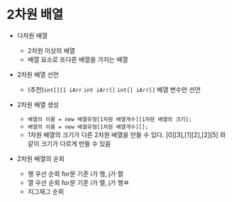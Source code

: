 # 2차원 배열

- 다차원 배열
  - 2차원 이상의 배열
  - 배열 요소로 또다른 배열을 가지는 배열

- 2차원 배열 선언
  - (추천)`int[][] iArr` `int iArr[]` `int[] iArr[]` 배열 변수만 선언 
- 2차원 배열 생성
  - `배열의 이름 = new 배열유형[1차원 배열개수][1차원 배열의 크기];`
  - `배열의 이름 = new 배열유형[1차원 배열개수][];`
  - 1차원 배열의 크기가 다른 2차원 배열을 만들 수 있다. [0][3],[1][2],[2][5] 와 같이 크기가 다르게 만들 수 있음

- 2차원 배열의 순회
  - 행 우선 순회 for문 기준 i가 행, j가 렬
  - 열 우선 순회 for문 기준 i가 렬, j가 행ㅉ
  - 지그재그 순회